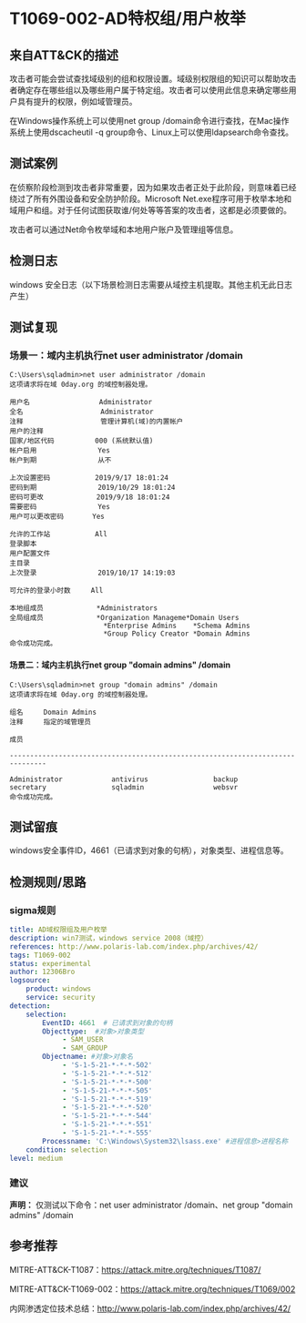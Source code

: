 # T1069-002-AD特权组/用户枚举

## 来自ATT&CK的描述

攻击者可能会尝试查找域级别的组和权限设置。域级别权限组的知识可以帮助攻击者确定存在哪些组以及哪些用户属于特定组。攻击者可以使用此信息来确定哪些用户具有提升的权限，例如域管理员。

在Windows操作系统上可以使用net group /domain命令进行查找，在Mac操作系统上使用dscacheutil -q group命令、Linux上可以使用ldapsearch命令查找。

## 测试案例

在侦察阶段检测到攻击者非常重要，因为如果攻击者正处于此阶段，则意味着已经绕过了所有外围设备和安全防护阶段。Microsoft Net.exe程序可用于枚举本地和域用户和组。对于任何试图获取谁/何处等等答案的攻击者，这都是必须要做的。

攻击者可以通过Net命令枚举域和本地用户账户及管理组等信息。

## 检测日志

windows 安全日志（以下场景检测日志需要从域控主机提取。其他主机无此日志产生）

## 测试复现

### 场景一：域内主机执行net user administrator /domain  

```dos
C:\Users\sqladmin>net user administrator /domain
这项请求将在域 0day.org 的域控制器处理。

用户名                 Administrator
全名                   Administrator
注释                   管理计算机(域)的内置帐户
用户的注释
国家/地区代码          000 (系统默认值)
帐户启用               Yes
帐户到期               从不

上次设置密码           2019/9/17 18:01:24
密码到期               2019/10/29 18:01:24
密码可更改             2019/9/18 18:01:24
需要密码               Yes
用户可以更改密码       Yes

允许的工作站           All
登录脚本
用户配置文件
主目录
上次登录               2019/10/17 14:19:03

可允许的登录小时数     All

本地组成员             *Administrators
全局组成员             *Organization Manageme*Domain Users
                       *Enterprise Admins    *Schema Admins
                       *Group Policy Creator *Domain Admins
命令成功完成。
```

#### 场景二：域内主机执行net group "domain admins" /domain

```dos
C:\Users\sqladmin>net group "domain admins" /domain
这项请求将在域 0day.org 的域控制器处理。

组名     Domain Admins
注释     指定的域管理员

成员

-------------------------------------------------------------------------------

Administrator            antivirus                backup
secretary                sqladmin                 websvr
命令成功完成。
```

## 测试留痕

windows安全事件ID，4661（已请求到对象的句柄），对象类型、进程信息等。

## 检测规则/思路

### sigma规则

```yml
title: AD域权限组及用户枚举
description: win7测试，windows service 2008（域控）
references: http://www.polaris-lab.com/index.php/archives/42/
tags: T1069-002
status: experimental
author: 12306Bro
logsource:
    product: windows
    service: security
detection:
    selection:
        EventID: 4661  # 已请求到对象的句柄
        Objecttype:  #对象>对象类型
             - SAM_USER
             - SAM_GROUP
        Objectname: #对象>对象名
             - 'S-1-5-21-*-*-*-502'
             - 'S-1-5-21-*-*-*-512'
             - 'S-1-5-21-*-*-*-500'
             - 'S-1-5-21-*-*-*-505'
             - 'S-1-5-21-*-*-*-519'
             - 'S-1-5-21-*-*-*-520'
             - 'S-1-5-21-*-*-*-544'
             - 'S-1-5-21-*-*-*-551'
             - 'S-1-5-21-*-*-*-555'
        Processname: 'C:\Windows\System32\lsass.exe' #进程信息>进程名称
    condition: selection
level: medium
```

### 建议

**声明：** 仅测试以下命令：net user administrator /domain、net group "domain admins" /domain

## 参考推荐

MITRE-ATT&CK-T1087：<https://attack.mitre.org/techniques/T1087/>

MITRE-ATT&CK-T1069-002：<https://attack.mitre.org/techniques/T1069/002>

内网渗透定位技术总结：<http://www.polaris-lab.com/index.php/archives/42/>
